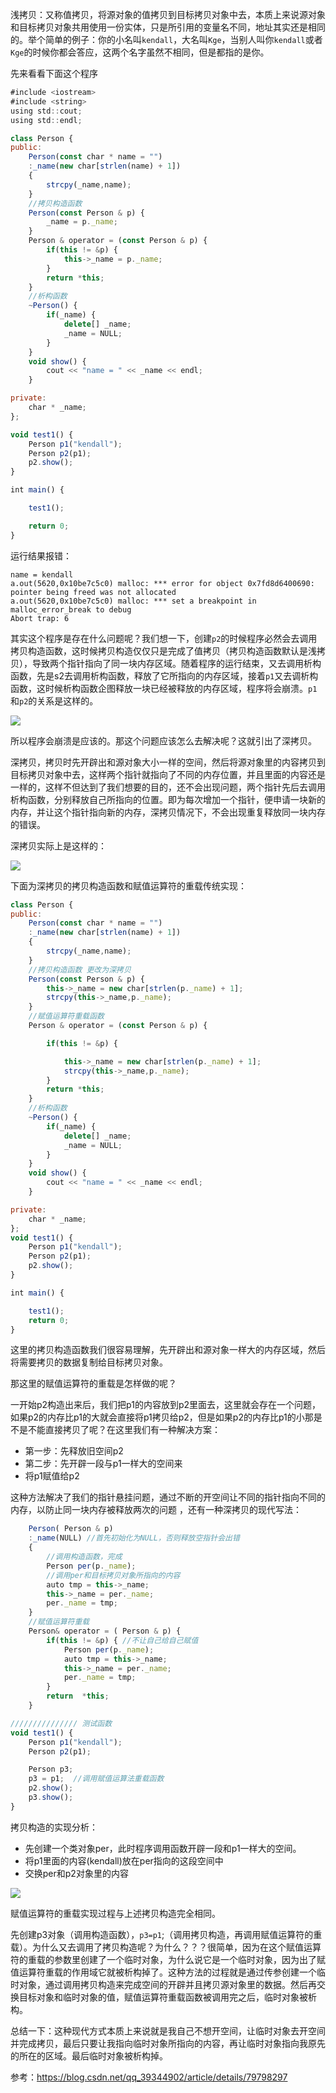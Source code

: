 浅拷贝：又称值拷贝，将源对象的值拷贝到目标拷贝对象中去，本质上来说源对象和目标拷贝对象共用使用一份实体，只是所引用的变量名不同，地址其实还是相同的。举个简单的例子：你的小名叫`kendall`，大名叫`Kge`，当别人叫你`kendall`或者`Kge`的时候你都会答应，这两个名字虽然不相同，但是都指的是你。

先来看看下面这个程序
```js
#include <iostream>
#include <string>
using std::cout;
using std::endl;

class Person {
public:
    Person(const char * name = "")
    :_name(new char[strlen(name) + 1])
    {
        strcpy(_name,name);
    }
    //拷贝构造函数
    Person(const Person & p) {
        _name = p._name;
    }
    Person & operator = (const Person & p) {
        if(this != &p) {
            this->_name = p._name;
        }
        return *this;
    }
    //析构函数
    ~Person() {
        if(_name) {
            delete[] _name;
            _name = NULL;
        }
    }
    void show() {
        cout << "name = " << _name << endl;
    }

private:
    char * _name;
};

void test1() {
    Person p1("kendall");
    Person p2(p1);
    p2.show();
}

int main() {

    test1();

    return 0;
}
```
运行结果报错：
```
name = kendall
a.out(5620,0x10be7c5c0) malloc: *** error for object 0x7fd8d6400690: pointer being freed was not allocated
a.out(5620,0x10be7c5c0) malloc: *** set a breakpoint in malloc_error_break to debug
Abort trap: 6
```
其实这个程序是存在什么问题呢？我们想一下，创建`p2`的时候程序必然会去调用拷贝构造函数，这时候拷贝构造仅仅只是完成了值拷贝（拷贝构造函数默认是浅拷贝），导致两个指针指向了同一块内存区域。随着程序的运行结束，又去调用析构函数，先是s2去调用析构函数，释放了它所指向的内存区域，接着`p1`又去调析构函数，这时候析构函数企图释放一块已经被释放的内存区域，程序将会崩溃。`p1`和`p2`的关系是这样的。

![](./img/C++浅拷贝.png)

所以程序会崩溃是应该的。那这个问题应该怎么去解决呢？这就引出了深拷贝。

深拷贝，拷贝时先开辟出和源对象大小一样的空间，然后将源对象里的内容拷贝到目标拷贝对象中去，这样两个指针就指向了不同的内存位置，并且里面的内容还是一样的，这样不但达到了我们想要的目的，还不会出现问题，两个指针先后去调用析构函数，分别释放自己所指向的位置。即为每次增加一个指针，便申请一块新的内存，并让这个指针指向新的内存，深拷贝情况下，不会出现重复释放同一块内存的错误。

深拷贝实际上是这样的：

![](./img/C++浅拷贝01.png)

下面为深拷贝的拷贝构造函数和赋值运算符的重载传统实现：
```js
class Person {
public:
    Person(const char * name = "")
    :_name(new char[strlen(name) + 1])
    {
        strcpy(_name,name);
    }
    //拷贝构造函数 更改为深拷贝
    Person(const Person & p) {
        this->_name = new char[strlen(p._name) + 1];
        strcpy(this->_name,p._name);
    }
    //赋值运算符重载函数
    Person & operator = (const Person & p) {

        if(this != &p) {

            this->_name = new char[strlen(p._name) + 1];
            strcpy(this->_name,p._name);
        }
        return *this;
    }
    //析构函数
    ~Person() {
        if(_name) {
            delete[] _name;
            _name = NULL;
        }
    }
    void show() {
        cout << "name = " << _name << endl;
    }

private:
    char * _name;
};
void test1() {
    Person p1("kendall");
    Person p2(p1);
    p2.show();
}

int main() {

    test1();
    return 0;
}
```

这里的拷贝构造函数我们很容易理解，先开辟出和源对象一样大的内存区域，然后将需要拷贝的数据复制给目标拷贝对象。

那这里的赋值运算符的重载是怎样做的呢？

一开始p2构造出来后，我们把p1的内容放到p2里面去，这里就会存在一个问题，如果p2的内存比p1的大就会直接将p1拷贝给p2，但是如果p2的内存比p1的小那是不是不能直接拷贝了呢？在这里我们有一种解决方案：
- 第一步：先释放旧空间p2
- 第二步：先开辟一段与p1一样大的空间来
- 将p1赋值给p2

这种方法解决了我们的指针悬挂问题，通过不断的开空间让不同的指针指向不同的内存，以防止同一块内存被释放两次的问题 ，还有一种深拷贝的现代写法：

```js
    Person( Person & p)
    :_name(NULL) //首先初始化为NULL，否则释放空指针会出错
    {
        //调用构造函数，完成
        Person per(p._name);
        //调用per和目标拷贝对象所指向的内容
        auto tmp = this->_name;
        this->_name = per._name;
        per._name = tmp;
    }
    //赋值运算符重载
    Person& operator = ( Person & p) {
        if(this != &p) { //不让自己给自己赋值
            Person per(p._name);
            auto tmp = this->_name;
            this->_name = per._name;
            per._name = tmp;
        }
        return  *this;
    }

/////////////// 测试函数
void test1() {
    Person p1("kendall");
    Person p2(p1);

    Person p3;
    p3 = p1;  //调用赋值运算法重载函数
    p2.show();
    p3.show();
}
```

拷贝构造的实现分析：
- 先创建一个类对象per，此时程序调用函数开辟一段和p1一样大的空间。
- 将p1里面的内容(kendall)放在per指向的这段空间中
- 交换per和p2对象里的内容

![](./img/拷贝过程.png)

赋值运算符的重载实现过程与上述拷贝构造完全相同。

先创建p3对象（调用构造函数），`p3=p1`;（调用拷贝构造，再调用赋值运算符的重载）。为什么又去调用了拷贝构造呢？为什么？？？很简单，因为在这个赋值运算符的重载的参数里创建了一个临时对象，为什么说它是一个临时对象，因为出了赋值运算符重载的作用域它就被析构掉了。这种方法的过程就是通过传参创建一个临时对象，通过调用拷贝构造来完成空间的开辟并且拷贝源对象里的数据。然后再交换目标对象和临时对象的值，赋值运算符重载函数被调用完之后，临时对象被析构。

总结一下：这种现代方式本质上来说就是我自己不想开空间，让临时对象去开空间并完成拷贝，最后只要让我指向临时对象所指向的内容，再让临时对象指向我原先的所在的区域。最后临时对象被析构掉。



参考：https://blog.csdn.net/qq_39344902/article/details/79798297